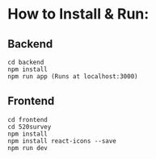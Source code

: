 # How to Install & Run:

## Backend

```
cd backend
npm install
npm run app (Runs at localhost:3000)
```

## Frontend

```
cd frontend
cd 520survey
npm install
npm install react-icons --save
npm run dev
```
